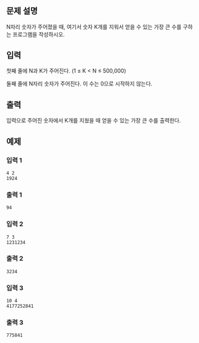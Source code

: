 # 
## 문제 설명

N자리 숫자가 주어졌을 때, 여기서 숫자 K개를 지워서 얻을 수 있는 가장 큰 수를 구하는 프로그램을 작성하시오.

## 입력

첫째 줄에 N과 K가 주어진다. (1 ≤ K < N ≤ 500,000)

둘째 줄에 N자리 숫자가 주어진다. 이 수는 0으로 시작하지 않는다.

## 출력

입력으로 주어진 숫자에서 K개를 지웠을 때 얻을 수 있는 가장 큰 수를 출력한다.

## 예제

### 입력 1
```
4 2
1924

```
### 출력 1
```
94

```

### 입력 2
```
7 3
1231234

```
### 출력 2
```
3234

```

### 입력 3
```
10 4
4177252841

```
### 출력 3
```
775841

```
